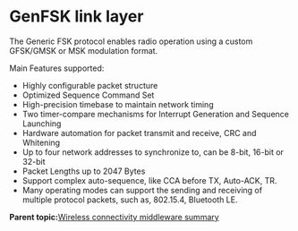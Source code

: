 # GenFSK link layer 

The Generic FSK protocol enables radio operation using a custom GFSK/GMSK or MSK modulation format.

Main Features supported:

-   Highly configurable packet structure
-   Optimized Sequence Command Set
-   High-precision timebase to maintain network timing
-   Two timer-compare mechanisms for Interrupt Generation and Sequence Launching
-   Hardware automation for packet transmit and receive, CRC and Whitening
-   Up to four network addresses to synchronize to, can be 8-bit, 16-bit or 32-bit
-   Packet Lengths up to 2047 Bytes
-   Support complex auto-sequence, like CCA before TX, Auto-ACK, TR.
-   Many operating modes can support the sending and receiving of multiple protocol packets, such as, 802.15.4, Bluetooth LE.

**Parent topic:**[Wireless connectivity middleware summary](../topics/wireless_connectivity_middleware_summary.md)

